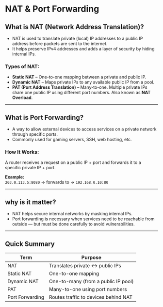 #  NAT & Port Forwarding

##  What is NAT (Network Address Translation)?
- NAT is used to translate private (local) IP addresses to a public IP address before packets are sent to the internet.
- It helps preserve IPv4 addresses and adds a layer of security by hiding internal IPs.

###  Types of NAT:
- **Static NAT** – One-to-one mapping between a private and public IP.
- **Dynamic NAT** – Maps private IPs to any available public IP from a pool.
- **PAT (Port Address Translation)** – Many-to-one. Multiple private IPs share one public IP using different port numbers. Also known as **NAT Overload**.



---

##  What is Port Forwarding?
- A way to allow external devices to access services on a private network through specific ports.
- Commonly used for gaming servers, SSH, web hosting, etc.

###  How It Works:
A router receives a request on a public IP + port and forwards it to a specific private IP + port.

**Example:**  
`203.0.113.5:8080` → forwards to → `192.168.0.10:80`

---

##  why is it matter?
- NAT helps secure internal networks by masking internal IPs.
- Port forwarding is necessary when services need to be reachable from outside — but must be done carefully to avoid vulnerabilities.

---

##  Quick Summary
| Term             | Purpose                               |
|------------------|---------------------------------------|
| NAT              | Translates private ↔ public IPs       |
| Static NAT       | One-to-one mapping                    |
| Dynamic NAT      | One-to-many (from a public IP pool)   |
| PAT              | Many-to-one using port numbers        |
| Port Forwarding  | Routes traffic to devices behind NAT  |

